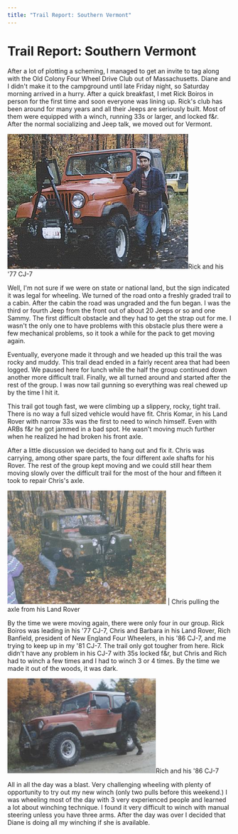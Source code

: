 ```yaml
---
title: "Trail Report: Southern Vermont"
---
```

# Trail Report: Southern Vermont

After a lot of plotting a scheming, I managed to get an invite to tag along with the Old Colony Four Wheel Drive Club out of Massachusetts. Diane and I didn't make it to the campground until late Friday night, so Saturday morning arrived in a hurry. After a quick breakfast, I met Rick Boiros in person for the first time and soon everyone was lining up. Rick's club has been around for many years and all their Jeeps are seriously built. Most of them were equipped with a winch, running 33s or larger, and locked f&r. After the normal socializing and Jeep talk, we moved out for Vermont. 

![](../../../img/terry/trail/rick_boiros.jpg)Rick and his '77 CJ-7 

Well, I'm not sure if we were on state or national land, but the sign indicated it was legal for wheeling. We turned of the road onto a freshly graded trail to a cabin. After the cabin the road was ungraded and the fun began. I was the third or fourth Jeep from the front out of about 20 Jeeps or so and one Sammy. The first difficult obstacle and they had to get the strap out for me. I wasn't the only one to have problems with this obstacle plus there were a few mechanical problems, so it took a while for the pack to get moving again. 

Eventually, everyone made it through and we headed up this trail the was rocky and muddy. This trail dead ended in a fairly recent area that had been logged. We paused here for lunch while the half the group continued down another more difficult trail. Finally, we all turned around and started after the rest of the group. I was now tail gunning so everything was real chewed up by the time I hit it. 

This trail got tough fast, we were climbing up a slippery, rocky, tight trail. There is no way a full sized vehicle would have fit. Chris Komar, in his Land Rover with narrow 33s was the first to need to winch himself. Even with ARBs f&r he got jammed in a bad spot. He wasn't moving much further when he realized he had broken his front axle. 

After a little discussion we decided to hang out and fix it. Chris was carrying, among other spare parts, the four different axle shafts for his Rover. The rest of the group kept moving and we could still hear them moving slowly over the difficult trail for the most of the hour and fifteen it took to repair Chris's axle. 

![](../../../img/terry/trail/chris_komar.jpg) |  Chris pulling the axle from his Land Rover   
  
By the time we were moving again, there were only four in our group. Rick Boiros was leading in his '77 CJ-7, Chris and Barbara in his Land Rover, Rich Banfield, president of New England Four Wheelers, in his '86 CJ-7, and me trying to keep up in my '81 CJ-7. The trail only got tougher from here. Rick didn't have any problem in his CJ-7 with 35s locked f&r, but Chris and Rich had to winch a few times and I had to winch 3 or 4 times. By the time we made it out of the woods, it was dark. 

![](../../../img/terry/trail/rich_banfield.jpg)Rich and his '86 CJ-7 

All in all the day was a blast. Very challenging wheeling with plenty of opportunity to try out my new winch (only two pulls before this weekend.) I was wheeling most of the day with 3 very experienced people and learned a lot about winching technique. I found it very difficult to winch with manual steering unless you have three arms. After the day was over I decided that Diane is doing all my winching if she is available.